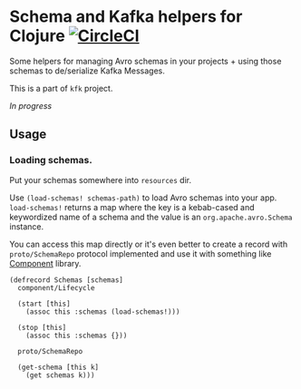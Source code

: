 # Schema and Kafka helpers for Clojure [![CircleCI](https://circleci.com/gh/konukhov/kfk-schema-helpers.svg?style=shield)](https://circleci.com/gh/konukhov/kfk-schema-helpers)

Some helpers for managing Avro schemas in your projects + using those schemas to de/serialize Kafka Messages.

This is a part of `kfk` project.

_In progress_

## Usage

### Loading schemas.

Put your schemas somewhere into `resources` dir.

Use `(load-schemas! schemas-path)` to load Avro schemas into your app. `load-schemas!` returns a map where the key is a kebab-cased and keywordized name of a schema and the value is an `org.apache.avro.Schema` instance.

You can access this map directly or it's even better to create a record with `proto/SchemaRepo` protocol implemented and use it with something like [Component](https://github.com/stuartsierra/component) library.

```
(defrecord Schemas [schemas]
  component/Lifecycle
  
  (start [this]
	(assoc this :schemas (load-schemas!)))

  (stop [this]
    (assoc this :schemas {}))
	
  proto/SchemaRepo
  
  (get-schema [this k]
    (get schemas k)))
```

